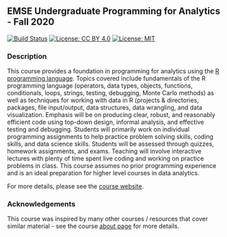 ## EMSE Undergraduate Programming for Analytics - Fall 2020

[![Build Status](https://travis-ci.com/emse-p4a-gwu/2020-Fall.svg?branch=master)](https://travis-ci.com/emse-p4a-gwu/2020-Fall)
[![License: CC BY 4.0](https://img.shields.io/badge/License-CC%20BY%204.0-lightgrey.svg)](https://creativecommons.org/licenses/by/4.0/)
[![License: MIT](https://img.shields.io/badge/License-MIT-yellow.svg)](https://opensource.org/licenses/MIT)

### Description

This course provides a foundation in programming for analytics using the [R programming language](https://www.r-project.org/). Topics covered include fundamentals of the R programming language (operators, data types, objects, functions, conditionals, loops, strings, testing, debugging, Monte Carlo methods) as well as techniques for working with data in R (projects & directories, packages, file input/output, data structures, data wrangling, and data visualization. Emphasis will be on producing clear, robust, and reasonably efficient code using top-down design, informal analysis, and effective testing and debugging. Students will primarily work on individual programming assignments to help practice problem solving skills, coding skills, and data science skills. Students will be assessed through quizzes, homework assignments, and exams. Teaching will involve interactive lectures with plenty of time spent live coding and working on practice problems in class. This course assumes no prior programming experience and is an ideal preparation for higher level courses in data analytics.

For more details, please see the [course website](https://emse-p4a-gwu.github.io/2020-Fall).

### Acknowledgements

This course was inspired by many other courses / resources that cover similar material - see the course [about page](https://emse-p4a-gwu.github.io/2020-Fall/about.html) for more details.
